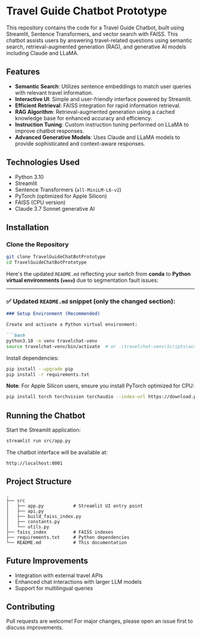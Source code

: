 # Travel Guide Chatbot Prototype

This repository contains the code for a Travel Guide Chatbot, built using Streamlit, Sentence Transformers, and vector search with FAISS. This chatbot assists users by answering travel-related questions using semantic search, retrieval-augmented generation (RAG), and generative AI models including Claude and LLaMA.

## Features

* **Semantic Search**: Utilizes sentence embeddings to match user queries with relevant travel information.
* **Interactive UI**: Simple and user-friendly interface powered by Streamlit.
* **Efficient Retrieval**: FAISS integration for rapid information retrieval.
* **RAG Algorithm**: Retrieval-augmented generation using a cached knowledge base for enhanced accuracy and efficiency.
* **Instruction Tuning**: Custom instruction tuning performed on LLaMA to improve chatbot responses.
* **Advanced Generative Models**: Uses Claude and LLaMA models to provide sophisticated and context-aware responses.

## Technologies Used

* Python 3.10
* Streamlit
* Sentence Transformers (`all-MiniLM-L6-v2`)
* PyTorch (optimized for Apple Silicon)
* FAISS (CPU version)
* Claude 3.7 Sonnet generative AI

## Installation

### Clone the Repository

```bash
git clone TravelGuideChatBotPrototype
cd TravelGuideChatBotPrototype
```

Here's the updated `README.md` reflecting your switch from **conda** to **Python virtual environments (`venv`)** due to segmentation fault issues:

---

### ✅ Updated `README.md` snippet (only the changed section):

````markdown
### Setup Environment (Recommended)

Create and activate a Python virtual environment:

```bash
python3.10 -m venv travelchat-venv
source travelchat-venv/bin/activate  # or .\travelchat-venv\Scripts\activate on Windows
````

Install dependencies:

```bash
pip install --upgrade pip
pip install -r requirements.txt
```

**Note**: For Apple Silicon users, ensure you install PyTorch optimized for CPU:

```bash
pip install torch torchvision torchaudio --index-url https://download.pytorch.org/whl/cpu
```


## Running the Chatbot

Start the Streamlit application:

```bash
streamlit run src/app.py
```

The chatbot interface will be available at:

```
http://localhost:8001
```

## Project Structure

```
.
├── src
│   ├── app.py           # Streamlit UI entry point
│   ├── api.py 
│   ├── build_faiss_index.py
│   ├── constants.py
│   └── utils.py    
├── faiss_index          # FAISS indexes
├── requirements.txt     # Python dependencies
└── README.md            # This documentation
```

## Future Improvements

* Integration with external travel APIs
* Enhanced chat interactions with larger LLM models
* Support for multilingual queries

## Contributing

Pull requests are welcome! For major changes, please open an issue first to discuss improvements.